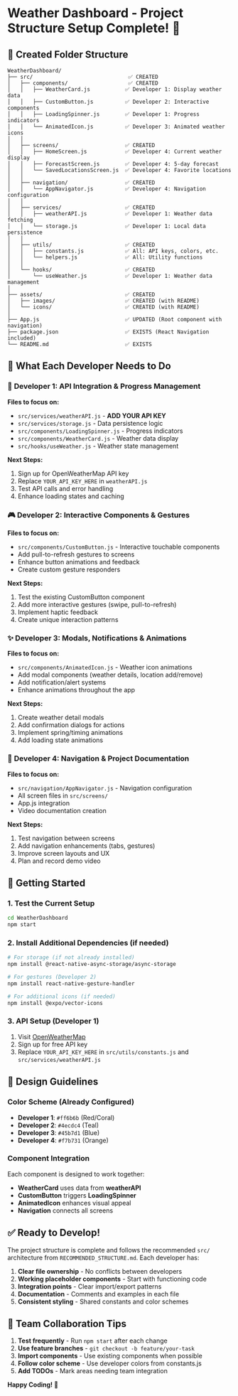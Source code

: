 # Weather Dashboard - Project Structure Setup Complete! 🎉

## 📁 Created Folder Structure

```
WeatherDashboard/
├── src/                              ✅ CREATED
│   ├── components/                   ✅ CREATED
│   │   ├── WeatherCard.js           ✅ Developer 1: Display weather data
│   │   ├── CustomButton.js          ✅ Developer 2: Interactive components
│   │   ├── LoadingSpinner.js        ✅ Developer 1: Progress indicators
│   │   └── AnimatedIcon.js          ✅ Developer 3: Animated weather icons
│   │
│   ├── screens/                     ✅ CREATED
│   │   ├── HomeScreen.js            ✅ Developer 4: Current weather display
│   │   ├── ForecastScreen.js        ✅ Developer 4: 5-day forecast
│   │   └── SavedLocationsScreen.js  ✅ Developer 4: Favorite locations
│   │
│   ├── navigation/                  ✅ CREATED
│   │   └── AppNavigator.js          ✅ Developer 4: Navigation configuration
│   │
│   ├── services/                    ✅ CREATED
│   │   ├── weatherAPI.js            ✅ Developer 1: Weather data fetching
│   │   └── storage.js               ✅ Developer 1: Local data persistence
│   │
│   ├── utils/                       ✅ CREATED
│   │   ├── constants.js             ✅ All: API keys, colors, etc.
│   │   └── helpers.js               ✅ All: Utility functions
│   │
│   └── hooks/                       ✅ CREATED
│       └── useWeather.js            ✅ Developer 1: Weather data management
│
├── assets/                          ✅ CREATED
│   ├── images/                      ✅ CREATED (with README)
│   └── icons/                       ✅ CREATED (with README)
│
├── App.js                           ✅ UPDATED (Root component with navigation)
├── package.json                     ✅ EXISTS (React Navigation included)
└── README.md                        ✅ EXISTS
```

## 🎯 What Each Developer Needs to Do

### 🔗 **Developer 1: API Integration & Progress Management**
**Files to focus on:**
- `src/services/weatherAPI.js` - **ADD YOUR API KEY**
- `src/services/storage.js` - Data persistence logic
- `src/components/LoadingSpinner.js` - Progress indicators
- `src/components/WeatherCard.js` - Weather data display
- `src/hooks/useWeather.js` - Weather state management

**Next Steps:**
1. Sign up for OpenWeatherMap API key
2. Replace `YOUR_API_KEY_HERE` in `weatherAPI.js`
3. Test API calls and error handling
4. Enhance loading states and caching

### 🎮 **Developer 2: Interactive Components & Gestures**
**Files to focus on:**
- `src/components/CustomButton.js` - Interactive touchable components
- Add pull-to-refresh gestures to screens
- Enhance button animations and feedback
- Create custom gesture responders

**Next Steps:**
1. Test the existing CustomButton component
2. Add more interactive gestures (swipe, pull-to-refresh)
3. Implement haptic feedback
4. Create unique interaction patterns

### ✨ **Developer 3: Modals, Notifications & Animations**
**Files to focus on:**
- `src/components/AnimatedIcon.js` - Weather icon animations
- Add modal components (weather details, location add/remove)
- Add notification/alert systems
- Enhance animations throughout the app

**Next Steps:**
1. Create weather detail modals
2. Add confirmation dialogs for actions
3. Implement spring/timing animations
4. Add loading state animations

### 🧭 **Developer 4: Navigation & Project Documentation**
**Files to focus on:**
- `src/navigation/AppNavigator.js` - Navigation configuration
- All screen files in `src/screens/`
- App.js integration
- Video documentation creation

**Next Steps:**
1. Test navigation between screens
2. Add navigation enhancements (tabs, gestures)
3. Improve screen layouts and UX
4. Plan and record demo video

## 🚀 Getting Started

### 1. Test the Current Setup
```bash
cd WeatherDashboard
npm start
```

### 2. Install Additional Dependencies (if needed)
```bash
# For storage (if not already installed)
npm install @react-native-async-storage/async-storage

# For gestures (Developer 2)
npm install react-native-gesture-handler

# For additional icons (if needed)
npm install @expo/vector-icons
```

### 3. API Setup (Developer 1)
1. Visit [OpenWeatherMap](https://openweathermap.org/api)
2. Sign up for free API key
3. Replace `YOUR_API_KEY_HERE` in `src/utils/constants.js` and `src/services/weatherAPI.js`

## 🎨 Design Guidelines

### Color Scheme (Already Configured)
- **Developer 1**: `#ff6b6b` (Red/Coral)
- **Developer 2**: `#4ecdc4` (Teal)
- **Developer 3**: `#45b7d1` (Blue)
- **Developer 4**: `#f7b731` (Orange)

### Component Integration
Each component is designed to work together:
- **WeatherCard** uses data from **weatherAPI**
- **CustomButton** triggers **LoadingSpinner**
- **AnimatedIcon** enhances visual appeal
- **Navigation** connects all screens

## ✅ Ready to Develop!

The project structure is complete and follows the recommended `src/` architecture from `RECOMMENDED_STRUCTURE.md`. Each developer has:

1. **Clear file ownership** - No conflicts between developers
2. **Working placeholder components** - Start with functioning code
3. **Integration points** - Clear import/export patterns
4. **Documentation** - Comments and examples in each file
5. **Consistent styling** - Shared constants and color schemes

## 🤝 Team Collaboration Tips

1. **Test frequently** - Run `npm start` after each change
2. **Use feature branches** - `git checkout -b feature/your-task`
3. **Import components** - Use existing components when possible
4. **Follow color scheme** - Use developer colors from constants.js
5. **Add TODOs** - Mark areas needing team integration

**Happy Coding! 🎉**